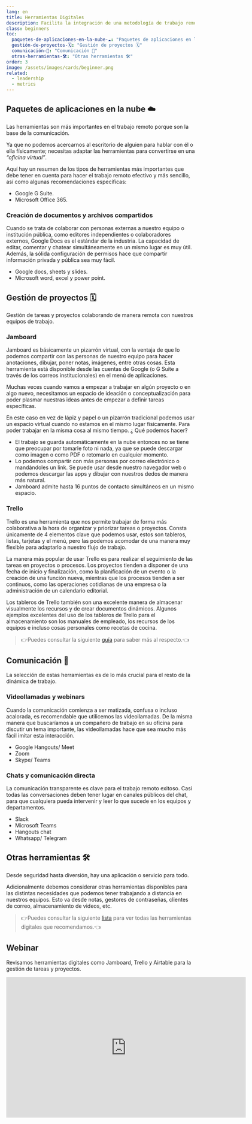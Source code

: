 ```yaml
---
lang: en
title: Herramientas Digitales
description: Facilita la integración de una metodología de trabajo remoto con las herramientas adecuadas.
class: beginners
toc:
  paquetes-de-aplicaciones-en-la-nube-☁️: "Paquetes de aplicaciones en la nube ☁️"
  gestión-de-proyectos-🗓: "Gestión de proyectos 🗓"
  comunicación-📱: "Comunicación 📱"
  otras-herramientas-🛠: "Otras herramientas 🛠"
order: 3
image: /assets/images/cards/beginner.png
related:
  - leadership
  - metrics
---
```


## Paquetes de aplicaciones en la nube ☁️
Las herramientas son más importantes en el trabajo remoto porque son la base de la comunicación.

Ya que no podemos acercarnos al escritorio de alguien para hablar con él o ella físicamente; necesitas adaptar las herramientas para convertirse en una *“oficina virtual”*.

Aquí hay un resumen de los tipos de herramientas más importantes que debe tener en cuenta para hacer el trabajo remoto efectivo y más sencillo, así como algunas recomendaciones específicas:

* Google G Suite.
* Microsoft Office 365.

### Creación de documentos y archivos compartidos
Cuando se trata de colaborar con personas externas a nuestro equipo o institución pública, como editores independientes o colaboradores externos, Google Docs es el estándar de la industria. La capacidad de editar, comentar y chatear simultáneamente en un mismo lugar es muy útil. Además, la sólida configuración de permisos hace que compartir información privada y pública sea muy fácil.

* Google docs, sheets y slides.
* Microsoft word, excel y power point.

## Gestión de proyectos 🗓
 Gestión de tareas y proyectos colaborando de manera remota con nuestros equipos de trabajo.

### Jamboard
Jamboard es básicamente un pizarrón virtual, con la ventaja de que lo podemos compartir con las personas de nuestro equipo para hacer anotaciones, dibujar, poner notas, imágenes, entre otras cosas. Esta herramienta está disponible desde las cuentas de Google (o G Suite a través de los correos institucionales) en el menú de aplicaciones.

Muchas veces cuando vamos a empezar a trabajar en algún proyecto o en algo nuevo, necesitamos un espacio de ideación o conceptualización para poder plasmar nuestras ideas antes de empezar a definir tareas específicas.

En este caso en vez de lápiz y papel o un pizarrón tradicional podemos usar un espacio virtual cuando no estamos en el mismo lugar fisicamente.  Para poder trabajar en la misma cosa al mismo tiempo.  ¿ Qué podemos hacer?

- El trabajo se guarda automáticamente en la nube entonces no se tiene que preocupar por tomarle foto ni nada, ya que se puede descargar como imagen o como PDF o retomarlo en cualquier momento.
- Lo podemos compartir con más personas por correo electrónico o mandándoles un link. Se puede usar desde nuestro navegador web o podemos descargar las apps y dibujar con nuestros dedos de manera más natural.
- Jamboard admite hasta 16 puntos de contacto simultáneos en un mismo espacio.


### Trello
Trello es una herramienta que nos permite trabajar de forma más colaborativa a la hora de organizar y priorizar tareas o proyectos. Consta únicamente de 4 elementos clave que podemos usar, estos son tableros, listas, tarjetas y el menú, pero las podemos acomodar de una manera muy flexible para adaptarlo a nuestro flujo de trabajo.

La manera más popular de usar Trello es para realizar el seguimiento de las tareas en proyectos o procesos. Los proyectos tienden a disponer de una fecha de inicio y finalización, como la planificación de un evento o la creación de una función nueva, mientras que los procesos tienden a ser continuos, como las operaciones cotidianas de una empresa o la administración de un calendario editorial.

Los tableros de Trello también son una excelente manera de almacenar visualmente los recursos y de crear documentos dinámicos. Algunos ejemplos excelentes del uso de los tableros de Trello para el almacenamiento son los manuales de empleado, los recursos de los equipos e incluso cosas personales como recetas de cocina.

> 👉Puedes consultar la siguiente [guía](https://trello.com/es/guide/trello-101.html) para saber más al respecto.👈

## Comunicación 📱
La selección de estas herramientas es de lo más crucial para el resto de la dinámica de trabajo.

### Videollamadas y webinars
Cuando la comunicación comienza a ser matizada, confusa o incluso acalorada, es recomendable que utilicemos las videollamadas. De la misma manera que buscaríamos a un compañero de trabajo en su oficina para discutir un tema importante, las videollamadas hace que sea mucho más fácil imitar esta interacción.

* Google Hangouts/ Meet
* Zoom
* Skype/ Teams

### Chats y comunicación directa
La comunicación transparente es clave para el trabajo remoto exitoso. Casi todas las conversaciones deben tener lugar en canales públicos del chat, para que cualquiera pueda intervenir y leer lo que sucede en los equipos y departamentos.

* Slack
* Microsoft Teams
* Hangouts chat
* Whatsapp/ Telegram

## Otras herramientas 🛠
Desde seguridad hasta diversión, hay una aplicación o servicio para todo.

Adicionalmente debemos considerar otras herramientas disponibles para las distintas necesidades que podemos tener trabajando a distancia en nuestros equipos. Esto va desde notas, gestores de contraseñas, clientes de correo, almacenamiento de videos, etc.

> 👉Puedes consultar la siguiente [lista](https://airtable.com/shrSvJOCRC5cFfEJt) para ver todas las herramientas digitales que recomendamos.👈

## Webinar
Revisamos herramientas digitales como Jamboard, Trello y Airtable para la gestión de tareas y proyectos.

<iframe src="https://player.vimeo.com/video/409850606" width="640" height="375" frameborder="0" allow="autoplay; fullscreen" allowfullscreen></iframe>
